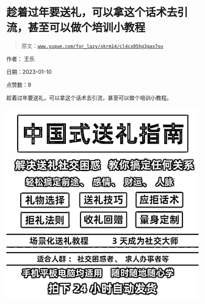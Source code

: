 # 趁着过年要送礼，可以拿这个话术去引流，甚至可以做个培训小教程

> 原文：[`www.yuque.com/for_lazy/xkrm14/cl4cx05hg3gax7ou`](https://www.yuque.com/for_lazy/xkrm14/cl4cx05hg3gax7ou)



作者： 王乐 

日期：2023-01-10 

点赞数：9 

趁着过年要送礼，可以拿这个话术去引流，甚至可以做个培训小教程。 

![](img/04c6bb6bc416b38cb4bc02c0c68be906.png)  

